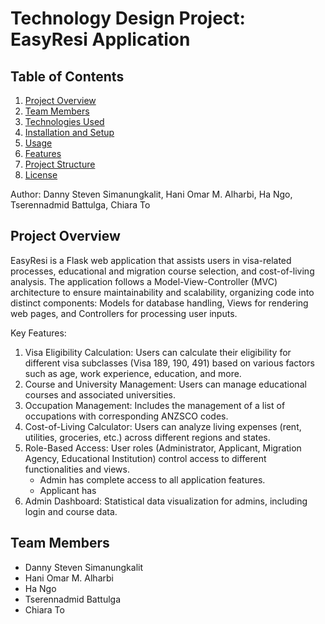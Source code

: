# Technology Design Project: EasyResi Application
## Table of Contents
1. [Project Overview](#project-overview)
2. [Team Members](#team-members)
3. [Technologies Used](#technologies-used)
4. [Installation and Setup](#installation-and-setup)
5. [Usage](#usage)
6. [Features](#features)
7. [Project Structure](#project-structure)
8. [License](#license)

Author: Danny Steven Simanungkalit, Hani Omar M. Alharbi, Ha Ngo, Tserennadmid Battulga, Chiara To
## Project Overview
EasyResi is a Flask web application that assists users in visa-related processes, educational and migration course selection, and cost-of-living analysis. The application follows a Model-View-Controller (MVC) architecture to ensure maintainability and scalability, organizing code into distinct components: Models for database handling, Views for rendering web pages, and Controllers for processing user inputs.

Key Features:
1. Visa Eligibility Calculation: Users can calculate their eligibility for different visa subclasses (Visa 189, 190, 491) based on various factors such as age, work experience, education, and more.
2. Course and University Management: Users can manage educational courses and associated universities.
3. Occupation Management: Includes the management of a list of occupations with corresponding ANZSCO codes.
4. Cost-of-Living Calculator: Users can analyze living expenses (rent, utilities, groceries, etc.) across different regions and states.
5. Role-Based Access: User roles (Administrator, Applicant, Migration Agency, Educational Institution) control access to different functionalities and views.
   - Admin has complete access to all application features.
   - Applicant has 
7. Admin Dashboard: Statistical data visualization for admins, including login and course data.

## Team Members
- Danny Steven Simanungkalit
- Hani Omar M. Alharbi
- Ha Ngo
- Tserennadmid Battulga
- Chiara To
